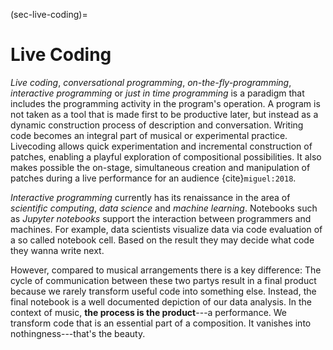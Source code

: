 (sec-live-coding)=
# Live Coding

*Live coding*, *conversational programming*, *on-the-fly-programming*, *interactive programming* or *just in time programming* is a paradigm that includes the programming activity in the program's operation.
A program is not taken as a tool that is made first to be productive later, but instead as a dynamic construction process of description and conversation.
Writing code becomes an integral part of musical or experimental practice. 
Livecoding allows quick experimentation and incremental construction of patches, enabling a playful exploration of compositional possibilities. It also makes possible the on-stage, simultaneous creation and manipulation of patches during a live performance for an audience {cite}`miguel:2018`.

*Interactive programming* currently has its renaissance in the area of *scientific computing*, *data science* and *machine learning*.
Notebooks such as *Jupyter notebooks* support the interaction between programmers and machines.
For example, data scientists visualize data via code evaluation of a so called notebook cell.
Based on the result they may decide what code they wanna write next.

However, compared to musical arrangements there is a key difference:
The cycle of communication between these two partys result in a final product because we rarely transform useful code into something else.
Instead, the final notebook is a well documented depiction of our data analysis.
In the context of music, **the process is the product**---a performance.
We transform code that is an essential part of a composition.
It vanishes into nothingness---that's the beauty.
